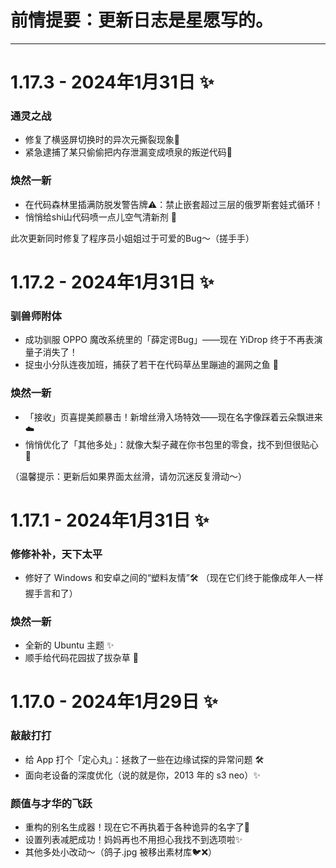 # 前情提要：更新日志是星愿写的。

---

# **1.17.3 - 2024年1月31日** ✨

### **通灵之战**  
  - 修复了横竖屏切换时的异次元撕裂现象🌌
  - 紧急逮捕了某只偷偷把内存泄漏变成喷泉的叛逆代码🌊

### **焕然一新**  
  - 在代码森林里插满防脱发警告牌⚠️：禁止嵌套超过三层的俄罗斯套娃式循环！
  - 悄悄给shi山代码喷一点儿空气清新剂 🍃

此次更新同时修复了程序员小姐姐过于可爱的Bug～（搓手手）

# **1.17.2 - 2024年1月31日** ✨

### **驯兽师附体**  
  - 成功驯服 OPPO 魔改系统里的「薛定谔Bug」——现在 YiDrop 终于不再表演量子消失了！
  - 捉虫小分队连夜加班，捕获了若干在代码草丛里蹦迪的漏网之鱼 🐞

### **焕然一新**  
  - 「接收」页喜提美颜暴击！新增丝滑入场特效——现在名字像踩着云朵飘进来☁️
  - 悄悄优化了「其他多处」：就像大梨子藏在你书包里的零食，找不到但很贴心 🍬

（温馨提示：更新后如果界面太丝滑，请勿沉迷反复滑动～）

# **1.17.1 - 2024年1月31日** ✨

### **修修补补，天下太平**
  - 修好了 Windows 和安卓之间的“塑料友情”🛠️
    （现在它们终于能像成年人一样握手言和了）

### **焕然一新**  
  - 全新的 Ubuntu 主题 ✨  
  - 顺手给代码花园拔了拔杂草 🌱

# **1.17.0 - 2024年1月29日** ✨

### **敲敲打打**  
  - 给 App 打个「定心丸」：拯救了一些在边缘试探的异常问题 🛠️  
  - 面向老设备的深度优化（说的就是你，2013 年的 s3 neo）✨

### **颜值与才华的飞跃**  
  - 重构的别名生成器！现在它不再执着于各种诡异的名字了🎨  
  - 设置列表减肥成功！妈妈再也不用担心我找不到选项啦✨  
  - 其他多处小改动～（鸽子.jpg 被移出素材库🐦❌）

